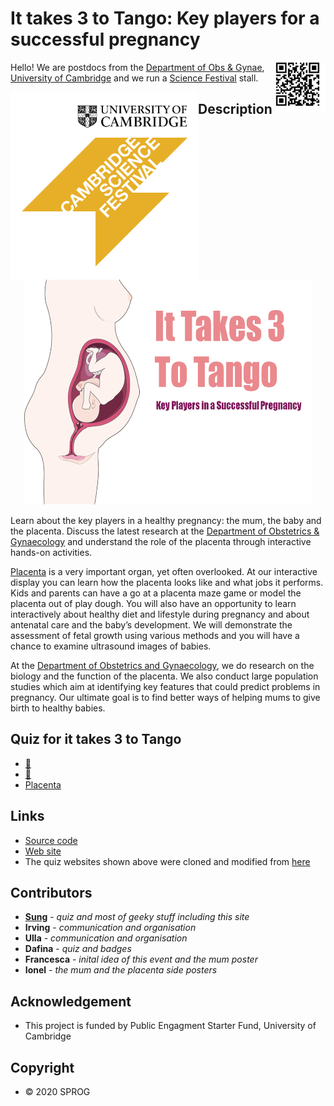 # It takes 3 to Tango: Key players for a successful pregnancy
<img align="right" src="img/qrplot.png">

Hello! 
We are postdocs from the [Department of Obs & Gynae](https://www.obgyn.cam.ac.uk/), [University of Cambridge](https://www.cam.ac.uk/) and we run a [Science Festival](https://www.sciencefestival.cam.ac.uk/) stall.

<img align="left" wdith="360" height="300" src="img/Yellow-03.jpg">

## Description
<p align="center">
<img width="460" height="360" src="img/take3_to_tango.png">
</p>

Learn about the key players in a healthy pregnancy: the mum, the baby and the placenta. Discuss the latest research at the [Department of Obstetrics & Gynaecology](https://www.obgyn.cam.ac.uk/) and understand the role of the placenta through interactive hands-on activities.

[Placenta](https://en.wikipedia.org/wiki/Placenta) is a very important organ, yet often overlooked. At our interactive display you can learn how the placenta looks like and what jobs it performs. Kids and parents can have a go at a placenta maze game or model the placenta out of play dough. You will also have an opportunity to learn interactively about healthy diet and lifestyle during pregnancy and about antenatal care and the baby’s development. We will demonstrate the assessment of fetal growth using various methods and you will have a chance to examine ultrasound images of babies.

At the [Department of Obstetrics and Gynaecology](https://www.obgyn.cam.ac.uk/), we do research on the biology and the function of the placenta. We also conduct large population studies which aim at identifying key features that could predict problems in pregnancy. Our ultimate goal is to find better ways of helping mums to give birth to healthy babies.

## Quiz for **it takes 3 to Tango** 
* [:woman:](https://sung.github.io/CamObsGynCSF2020/pregnancy_myth.html)
* [:baby:](https://sung.github.io/CamObsGynCSF2020/baby_scan.html)
* [Placenta](https://sung.github.io/CamObsGynCSF2020/placenta_quiz.html)

## Links 
* [Source code](https://github.com/sung/CamObsGynCSF2020)
* [Web site](https://sung.github.io/CamObsGynCSF2020)
* The quiz websites shown above were cloned and modified from [here](https://github.com/UrbanInstitute/barriers-homeownership-quiz)

## Contributors
* **[Sung](https://sung.github.io)** - *quiz and most of geeky stuff including this site* 
* **Irving** - *communication and organisation*
* **Ulla** - *communication and organisation*
* **Dafina** - *quiz and badges*
* **Francesca** - *inital idea of this event and the mum poster*
* **Ionel** - *the mum and the placenta side posters*

## Acknowledgement
* This project is funded by Public Engagment Starter Fund, University of Cambridge

## Copyright
* &copy; 2020 SPROG
